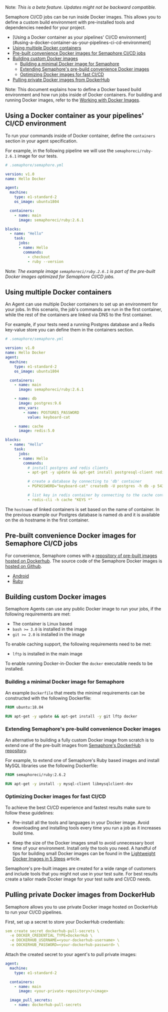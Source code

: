 Note: *This is a beta feature. Updates might not be backward compatible.*

Semaphore CI/CD jobs can be run inside Docker images. This allows you to define
a custom build environment with pre-installed tools and dependencies needed for
your project.

- [Using a Docker container as your pipelines' CI/CD environment](#using-a-docker-container-as-your-pipelines-ci-cd-environment]
- [Using multiple Docker containers](#using-multiple-docker-images)
- [Pre-built convenience Docker images for Semaphore CI/CD jobs](#pre-built-convenience-docker-images-for-Semaphore-ci-cd-jobs)
- [Building custom Docker images](#building-custom-docker-images)
  - [Building a minimal Docker image for Semaphore](#building-a-minimal-docker-image-for-semaphore)
  - [Extending Semaphore's pre-build convenience Docker images](#extending-semaphores-pre-built-convenience-docker-images)
  - [Optimizing Docker images for fast CI/CD](#optimizing-docker-images-for-fast-ci-cd)
- [Pulling private Docker images from DockerHub](#pulling-private-docker-images-from-dockerhub)

Note: This document explains how to define a Docker based build environment and
how run jobs inside of Docker containers. For building and running Docker
images, refer to the [Working with Docker Images][working-with-docker].

## Using a Docker container as your pipelines' CI/CD environment

To run your commands inside of Docker container, define the `containers` section in
your agent specification.

For example, in the following pipeline we will use the `semaphoreci/ruby-2.6.1`
image for our tests.

``` yaml
# .semaphore/semaphore.yml

version: v1.0
name: Hello Docker

agent:
  machine:
    type: e1-standard-2
    os_image: ubuntu1804

  containers:
    - name: main
      image: semaphoreci/ruby:2.6.1

blocks:
  - name: "Hello"
    task:
      jobs:
      - name: Hello
        commands:
          - checkout
          - ruby --version
```

Note: *The example image `semaphoreci/ruby.2.6.1` is part of the pre-built
Docker images optimized for Semaphore CI/CD jobs.*

## Using multiple Docker containers

An Agent can use multiple Docker containers to set up an environment for your
jobs. In this scenario, the job's commands are run in the first container,
while the rest of the containers are linked via DNS to the first container.

For example, if your tests need a running Postgres database and a Redis
key-value store you can define them in the containers section.

``` yaml
# .semaphore/semaphore.yml

version: v1.0
name: Hello Docker
agent:
  machine:
    type: e1-standard-2
    os_image: ubuntu1804

  containers:
    - name: main
      image: semaphoreci/ruby:2.6.1

    - name: db
      image: postgres:9.6
      env_vars:
        - name: POSTGRES_PASSWORD
          value: keyboard-cat

    - name: cache
      image: redis:5.0

blocks:
  - name: "Hello"
    task:
      jobs:
      - name: Hello
        commands:
          # install postgres and redis clients
          - apt-get -y update && apt-get install postgresql-client redis-tools

          # create a database by connecting to 'db' container
          - PGPASSWORD="keyboard-cat" createdb -U postgres -h db -p 5432

          # list key in redis container by connecting to the cache container
          - redis-cli -h cache "KEYS *"
```

The `hostname` of linked containers is set based on the name of container. In
the previous example our Postgres database is named `db` and it is available
on the `db` hostname in the first container.

## Pre-built convenience Docker images for Semaphore CI/CD jobs

For convenience, Semaphore comes with a [repository of pre-built images hosted
on Dockerhub][dockerhub-semaphore]. The source code of the Semaphore Docker
images is [hosted on Github][docker-images-repo].

- [Android](https://hub.docker.com/r/semaphoreci/android/tags)
- [Ruby](https://hub.docker.com/r/semaphoreci/ruby/tags)

## Building custom Docker images

Semaphore Agents can use any public Docker image to run your jobs, if the
following requirements are met:

- The container is Linux based
- `bash >= 3.0` is installed in the image
- `git >= 2.0` is installed in the image

To enable caching support, the following requirements need to be met:

- `lftp` is installed in the main image

To enable running Docker-in-Docker the `docker` executable needs to be installed.

### Building a minimal Docker image for Semaphore

An example `Dockerfile` that meets the minimal requirements can be constructed
with the following Dockerfile:

``` Dockerfile
FROM ubuntu:18.04

RUN apt-get -y update && apt-get install -y git lftp docker
```

### Extending Semaphore's pre-build convenience Docker images

An alternative to building a fully custom Docker image from scratch is to extend
one of the pre-built images from [Semaphore's DockerHub repository][dockerhub-semaphore].

For example, to extend one of Semaphore's Ruby based images and install MySQL
libraries use the following Dockerfile:

``` Dockerfile
FROM semaphoreci/ruby:2.6.2

RUN apt-get -y install -y mysql-client libmysqlclient-dev
```

### Optimizing Docker images for fast CI/CD

To achieve the best CI/CD experience and fastest results make sure to follow
these guidelines:

- Pre-install all the tools and languages in your Docker image. Avoid
  downloading and installing tools every time you run a job as it increases
  build time.

- Keep the size of the Docker images small to avoid unnecessary boot time of
  your environment. Install only the tools you need. A handful of tips for
  building small Docker images can be found in the [Lightweight Docker Images
  in 5 Steps][lightweight-docker-images] article.

Semaphore's pre-built images are created for a wide range of customers and
include tools that you might not use in your test suite. For best results
create a tailor made Docker image for your test suite and CI/CD needs.

## Pulling private Docker images from DockerHub

Semaphore allows you to use private Docker image hosted on DockerHub to run
your CI/CD pipelines.

First, set up a secret to store your DockerHub credentials:

``` yaml
sem create secret dockerhub-pull-secrets \
  -e DOCKER_CREDENTIAL_TYPE=DockerHub \
  -e DOCKERHUB_USERNAME=<your-dockerhub-username> \
  -e DOCKERHUB_PASSWORD=<your-dockerhub-password> \
```

Attach the created secret to your agent's to pull private images:

``` yaml
agent:
  machine:
    type: e1-standard-2

  containers:
    - name: main
      image: <your-private-repository>/<image>

  image_pull_secrets:
    - name: dockerhub-pull-secrets
```

[working-with-docker]: https://docs.semaphoreci.com/article/78-working-with-docker-images
[dockerhub-semaphore]: https://hub.docker.com/u/semaphoreci
[docker-images-repo]: https://github.com/semaphoreci/docker-images
[lightweight-docker-images]: https://semaphoreci.com/blog/2016/12/13/lightweight-docker-images-in-5-steps.html
